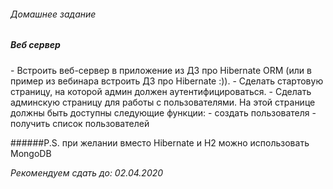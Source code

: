 <H6>Домашнее задание</H6>
<H5>Веб сервер</H5>
- Встроить веб-сервер в приложение из ДЗ про Hibernate ORM (или в пример из вебинара встроить ДЗ про Hibernate :)).
- Сделать стартовую страницу, на которой админ должен аутентифицироваться.
- Сделать админскую страницу для работы с пользователями. На этой странице должны быть доступны следующие функции:
    - создать пользователя
    - получить список пользователей

######P.S. при желании вместо Hibernate и H2 можно использовать MongoDB
<p><i>Рекомендуем сдать до: 02.04.2020</i></p>